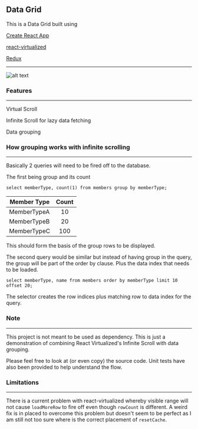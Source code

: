 ## Data Grid

This is a Data Grid built using 

[Create React App](https://github.com/facebook/create-react-app)

[react-virtualized](https://github.com/bvaughn/react-virtualized)

[Redux](https://github.com/reduxjs/redux)
___

![alt text](https://i.imgur.com/Jc8Jtie.gif "Data Grid")

### Features
___

Virtual Scroll

Infinite Scroll for lazy data fetching

Data grouping

### How grouping works with infinite scrolling
___

Basically 2 queries will need to be fired off to the database. 

The first being group and its count

    select memberType, count(1) from members group by memberType;

| Member Type   | Count |
| ------------- |:-----:|
| MemberTypeA   | 10    |
| MemberTypeB   | 20    |
| MemberTypeC   | 100   |

This should form the basis of the group rows to be displayed. 

The second query would be similar but instead of having group in the query, the group will be part of the order by clause. Plus the data index that needs to be loaded. 

    select memberType, name from members order by memberType limit 10 offset 20;
    
The selector creates the row indices plus matching row to data index for the query. 

### Note
___

This project is not meant to be used as dependency. This is just a demonstration of combining React Virtualized's Infinite Scroll with data grouping. 

Please feel free to look at (or even copy) the source code. Unit tests have also been provided to help understand the flow.

### Limitations
___

There is a current problem with react-virtualized whereby visible range will not cause `loadMoreRow` to fire off even though `rowCount` is different. A weird fix is in placed to overcome this problem but doesn't seem to be perfect as I am still not too sure where is the correct placement of `resetCache`. 
